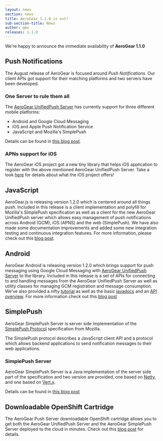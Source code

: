 ```yaml
---
layout: news
section: news
title: AeroGear 1.1.0 is out!
sub-section-title: News
author: qmx
releases: 1.1.0
---
```



We're happy to announce the immediate availability of **AeroGear 1.1.0**

## Push Notifications

The August release of AeroGear is focused around _Push Notifications_. Our client APIs got support for their matching platforms and two servers have been developed.

### One Server to rule them all

The [AeroGear UnifiedPush Server](https://github.com/aerogear/aerogear-unifiedpush-server) has currently support for three different mobile platforms:

* Android and Google Cloud Messaging
* iOS and Apple Push Notification Service
* JavaScript and Mozilla's SimplePush

Details can be found in [this blog post](http://matthiaswessendorf.wordpress.com/2013/08/19/aerogear-push-notifications).


### APNs support for iOS

The AeroGear iOS project got a new tiny library that helps iOS application to register with the above mentioned AeroGear UnifiedPush Server. Take a look [here](http://matthiaswessendorf.wordpress.com/2013/08/19/aerogear-ios-apns) for details about what the iOS project offers!

## JavaScript

AeroGear.js is releasing version 1.2.0 which is centered around all things push. Included in this release is a client implementation and polyfill for Mozilla's SimplePush specification as well as a client for the new AeroGear UnifiedPush server which allows easy management of push notifications across Android (GCM), iOS (APNS) and the web (SimplePush). We have also made some documentation improvements and added some new integration testing and continuous integration features. For more information, please check out this [blog post](http://blog.krisborchers.com/2013/08/19/aerogear-js-1-2-0-has-been-pushed).

## Android 

AeroGear Android is releasing version 1.2.0 which brings support for push messaging using Google Cloud Messaging with [AeroGear UnifiedPush Server](https://github.com/aerogear/aerogear-unifiedpush-server) to the library.  Included in this release is a set of APIs for connecting to and handling messages from the AeroGear UnifiedPush Server as well as utility classes for managing GCM registration and message consumption.  We've also provided a nifty [tutorial](/docs/guides/aerogear-push-android) as well as the basic [javadocs](/docs/specs/aerogear-android/) and an [API overview](/docs/guides/aerogear-android/AerogearAndroidPush).  For more information check out this [blog post](http://blog.sagaoftherealms.net/?p=449)

## SimplePush

AeroGear SimplePush Server is server side implementation of the [SimplePush Protocol](https://wiki.mozilla.org/WebAPI/SimplePush/Protocol) specification from Mozilla.

The SimplePush protocol describes a JavaScript client API and a protocol which allows backend applications to send notification messages to their web applications.

### SimplePush Server
AeroGear SimplePush Server is a Java implementation of the server side part of the specification and two version are provided, one based on [Netty](http://netty.io/), and one based on [Vert.x](http://vertx.io/).

Details can be found in [this blog post](http://dbevenius.org)

## Downloadable OpenShift Cartridge

The AeroGear Push Server downloadable OpenShift cartridge allows you to get both the AeroGear UnifiedPush Server and the AeroGear SimplePush Server deployed to the cloud in minutes. Check out this [blog post](https://community.jboss.org/people/fjuma/blog/2013/08/19/downloadable-openshift-aerogear-push-server-cartridge-080) for details.

